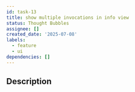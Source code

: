 ```yaml
---
id: task-13
title: show multiple invocations in info view
status: Thought Bubbles
assignee: []
created_date: '2025-07-08'
labels:
  - feature
  - ui
dependencies: []
---
```


## Description
